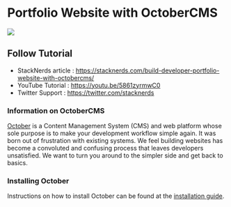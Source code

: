# Portfolio Website with OctoberCMS
<img src="https://stacknerds.com/content/images/size/w2000/2020/02/devfolio-prev.png">

## Follow Tutorial 

- StackNerds article : https://stacknerds.com/build-developer-portfolio-website-with-octobercms/
- YouTube Tutorial : https://youtu.be/5861zyrmwC0
- Twitter Support : https://twitter.com/stacknerds


### Information on OctoberCMS
[October](https://octobercms.com) is a Content Management System (CMS) and web platform whose sole purpose is to make your development workflow simple again. It was born out of frustration with existing systems. We feel building websites has become a convoluted and confusing process that leaves developers unsatisfied. We want to turn you around to the simpler side and get back to basics.

### Installing October

Instructions on how to install October can be found at the [installation guide](https://octobercms.com/docs/setup/installation).

